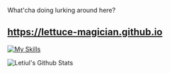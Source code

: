 What'cha doing lurking around here?

https://lettuce-magician.github.io
---
[![My Skills](https://skillicons.dev/icons?i=lua,robloxstudio,vscode,tailwind,html)](https://skillicons.dev)

![Letiul's Github Stats](https://github-readme-stats.vercel.app/api?username=lettuce-magician&show_icons=true&theme=radical)
